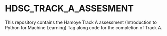 # HDSC_TRACK_A_ASSESMENT
This repository contains the Hamoye Track A assessment (Introduction to Python for Machine Learning) Tag along code for the completion of Track A.
